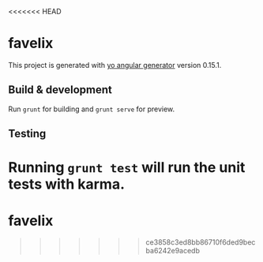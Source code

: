 <<<<<<< HEAD
# favelix

This project is generated with [yo angular generator](https://github.com/yeoman/generator-angular)
version 0.15.1.

## Build & development

Run `grunt` for building and `grunt serve` for preview.

## Testing

Running `grunt test` will run the unit tests with karma.
=======
# favelix
>>>>>>> ce3858c3ed8bb86710f6ded9becba6242e9acedb
